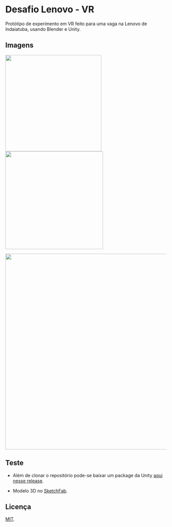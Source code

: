 # Desafio Lenovo - VR

Protótipo de experimento em VR feito para uma vaga na Lenovo de Indaiatuba, usando Blender e Unity.

## Imagens

<img src="Others/Readme/print2.PNG" width="300"> <img src="Others/Readme/print1.PNG" width="305">

<img src="Others/Readme/demo.gif" width="610">

## Teste
- Além de clonar o repositório pode-se baixar um package da Unity [aqui nesse release](https://github.com/SouVitorGabriel/DesafioLenovo/releases/tag/1.0-alpha).

- Modelo 3D no [SketchFab](https://skfb.ly/6MpnE).

## Licença
[MIT](https://choosealicense.com/licenses/mit/).
